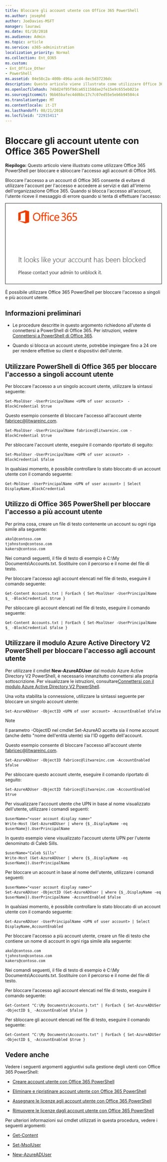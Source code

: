 ```yaml
---
title: Bloccare gli account utente con Office 365 PowerShell
ms.author: josephd
author: JoeDavies-MSFT
manager: laurawi
ms.date: 01/10/2018
ms.audience: Admin
ms.topic: article
ms.service: o365-administration
localization_priority: Normal
ms.collection: Ent_O365
ms.custom:
- Ent_Office_Other
- PowerShell
ms.assetid: 04e58c2a-400b-496a-acd4-8ec5d37236dc
description: Questo articolo viene illustrato come utilizzare Office 365 PowerShell per bloccare e sbloccare l'accesso agli account di Office 365.
ms.openlocfilehash: 748d24f95f9dca651158dae2fe15e9c655eb021e
ms.sourcegitcommit: 9bb65bafec4dd6bc17c7c07ed55e5eb6b94584c4
ms.translationtype: MT
ms.contentlocale: it-IT
ms.lasthandoff: 08/21/2018
ms.locfileid: "22915411"
---
```

# <a name="block-user-accounts-with-office-365-powershell"></a>Bloccare gli account utente con Office 365 PowerShell

**Riepilogo:**  Questo articolo viene illustrato come utilizzare Office 365 PowerShell per bloccare e sbloccare l'accesso agli account di Office 365.
  
Bloccare l'accesso a un account di Office 365 consente di evitare di utilizzare l'account per l'accesso e accedere ai servizi e dati all'interno dell'organizzazione Office 365. Quando si blocca l'accesso all'account, l'utente riceve il messaggio di errore quando si tenta di effettuare l'accesso:
  
![Account di Office 365 bloccato.](media/o365-powershell-account-blocked.png)
  
È possibile utilizzare Office 365 PowerShell per bloccare l'accesso a singoli e più account utente.
  
## <a name="before-you-begin"></a>Informazioni preliminari

- Le procedure descritte in questo argomento richiedono all'utente di connettersi a PowerShell di Office 365. Per istruzioni, vedere [Connettersi a PowerShell di Office 365](connect-to-office-365-powershell.md).
    
- Quando si blocca un account utente, potrebbe impiegare fino a 24 ore per rendere effettive su client e dispositivi dell'utente.
    
## <a name="use-office-365-powershell-to-block-access-to-individual-user-accounts"></a>Utilizzare PowerShell di Office 365 per bloccare l'accesso a singoli account utente

Per bloccare l'accesso a un singolo account utente, utilizzare la sintassi seguente:
  
```
Set-MsolUser -UserPrincipalName <UPN of user account>  -BlockCredential $true
```

Questo esempio consente di bloccare l'accesso all'account utente fabricec@litwareinc.com.
  
```
Set-MsolUser -UserPrincipalName fabricec@litwareinc.com -BlockCredential $true
```

Per sbloccare l'account utente, eseguire il comando riportato di seguito:
  
```
Set-MsolUser -UserPrincipalName <UPN of user account>  -BlockCredential $false
```

In qualsiasi momento, è possibile controllare lo stato bloccato di un account utente con il comando seguente:
  
```
Get-MolUser -UserPrincipalName <UPN of user account> | Select DisplayName,BlockCredential
```

## <a name="use-office-365-powershell-to-block-access-to-multiple-user-accounts"></a>Utilizzo di Office 365 PowerShell per bloccare l'accesso a più account utente

Per prima cosa, creare un file di testo contenente un account su ogni riga simile alla seguente:
    
  ```
akol@contoso.com
tjohnston@contoso.com
kakers@contoso.com
  ```
Nei comandi seguenti, il file di testo di esempio è C:\My Documents\Accounts.txt. Sostituire con il percorso e il nome del file di testo.
    
Per bloccare l'accesso agli account elencati nel file di testo, eseguire il comando seguente:
    
  ```
  Get-Content Accounts.txt | ForEach { Set-MsolUser -UserPrincipalName $_ -BlockCredential $true }
  ```
Per sbloccare gli account elencati nel file di testo, eseguire il comando seguente:
    
  ```
  Get-Content Accounts.txt | ForEach { Set-MsolUser -UserPrincipalName $_ -BlockCredential $false }
  ```

## <a name="use-the-azure-active-directory-v2-powershell-module-to-block-access-to-user-accounts"></a>Utilizzare il modulo Azure Active Directory V2 PowerShell per bloccare l'accesso agli account utente

Per utilizzare il cmdlet **New-AzureADUser** dal modulo Azure Active Directory V2 PowerShell, è necessario innanzitutto connettersi alla propria sottoscrizione. Per visualizzare le istruzioni, consultare[Connettersi con il modulo Azure Active Directory V2 PowerShell](https://go.microsoft.com/fwlink/?linkid=842218).
  
Una volta stabilita la connessione, utilizzare la sintassi seguente per bloccare un singolo account utente:
  
```
Set-AzureADUser -ObjectID <UPN of user account> -AccountEnabled $false
```

> [!NOTE]
> Il parametro -ObjectID nel cmdlet Set-AzureAD accetta sia il nome account (anche detto "nome dell'entità utente) sia l'ID oggetto dell'account. 
  
Questo esempio consente di bloccare l'accesso all'account utente fabricec@litwareinc.com.
  
```
Set-AzureADUser -ObjectID fabricec@litwareinc.com -AccountEnabled $false
```

Per sbloccare questo account utente, eseguire il comando riportato di seguito:
  
```
Set-AzureADUser -ObjectID fabricec@litwareinc.com -AccountEnabled $true
```

Per visualizzare l'account utente che UPN in base al nome visualizzato dell'utente, utilizzare i comandi seguenti:
  
```
$userName="<user account display name>"
Write-Host (Get-AzureADUser | where {$_.DisplayName -eq $userName}).UserPrincipalName

```

In questo esempio viene visualizzato l'account utente UPN per l'utente denominato di Caleb Sills.
  
```
$userName="Caleb Sills"
Write-Host (Get-AzureADUser | where {$_.DisplayName -eq $userName}).UserPrincipalName
```

Per bloccare un account in base al nome dell'utente, utilizzare i comandi seguenti:
  
```
$userName="<user account display name>"
Set-AzureADUser -ObjectID (Get-AzureADUser | where {$_.DisplayName -eq $userName}).UserPrincipalName -AccountEnabled $false

```

In qualsiasi momento, è possibile controllare lo stato bloccato di un account utente con il comando seguente:
  
```
Get-AzureADUser -UserPrincipalName <UPN of user account> | Select DisplayName,AccountEnabled
```

Per bloccare l'accesso a più account utente, creare un file di testo che contiene un nome di account in ogni riga simile alla seguente:
    
  ```
akol@contoso.com
tjohnston@contoso.com
kakers@contoso.com
  ```

Nei comandi seguenti, il file di testo di esempio è C:\My Documents\Accounts.txt. Sostituire con il percorso e il nome del file di testo.
    
Per bloccare l'accesso agli account elencati nel file di testo, eseguire il comando seguente:
    
```
Get-Content "C:\My Documents\Accounts.txt" | ForEach { Set-AzureADUSer -ObjectID $_ -AccountEnabled $false }
```

Per sbloccare gli account elencati nel file di testo, eseguire il comando seguente:
    
```
Get-Content "C:\My Documents\Accounts.txt" | ForEach { Set-AzureADUSer -ObjectID $_ -AccountEnabled $true }
```

## <a name="see-also"></a>Vedere anche

Vedere i seguenti argomenti aggiuntivi sulla gestione degli utenti con Office 365 PowerShell:
  
- [Creare account utente con Office 365 PowerShell](create-user-accounts-with-office-365-powershell.md)
    
- [Eliminare e ripristinare account utente con Office 365 PowerShell](delete-and-restore-user-accounts-with-office-365-powershell.md)
    
- [Assegnare le licenze agli account utente con Office 365 PowerShell](assign-licenses-to-user-accounts-with-office-365-powershell.md)
    
- [Rimuovere le licenze dagli account utente con Office 365 PowerShell](remove-licenses-from-user-accounts-with-office-365-powershell.md)
    
Per ulteriori informazioni sui cmdlet utilizzati in questa procedura, vedere i seguenti argomenti:
  
- [Get-Content](https://go.microsoft.com/fwlink/p/?LinkId=113310)
    
- [Set-MsolUser](https://go.microsoft.com/fwlink/p/?LinkId=691644)
    
- [New-AzureADUser](https://docs.microsoft.com/powershell/module/azuread/new-azureaduser?view=azureadps-2.0)
    

